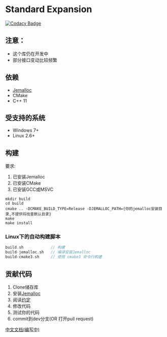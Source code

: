 ﻿# Standard Expansion

[![Codacy Badge](https://app.codacy.com/project/badge/Grade/d8d4c7de2e564efcb8e26471343500f2)](https://www.codacy.com/gh/KnownSpace/stdx?utm_source=github.com&amp;utm_medium=referral&amp;utm_content=KnownSpace/stdx&amp;utm_campaign=Badge_Grade)


## 注意：
* 这个库仍在开发中
* 部分接口变动比较频繁

## 依赖
* [Jemalloc](https://github.com/jemalloc/jemalloc)
* CMake
* C++ 11

## 受支持的系统
* Windows	7+
* Linux		2.6+

## 构建
要求:
1. 已安装Jemalloc
1. 已安装CMake
1. 已安装GCC或MSVC
```
mkdir build
cd build
cmake .. -DCMAKE_BUILD_TYPE=Release -DJEMALLOC_PATH={你的jemalloc安装目录,不提供将找查默认目录}
make
make install
```
### Linux下的自动构建脚本
```c++
build.sh			// 构建
build-jemalloc.sh	// 编译安装Jemalloc
build-cmake3.sh		// 使用 cmake3 命令行构建
```

## 贡献代码
1. Clone储存库
1. 安装[Jemalloc](https://github.com/jemalloc/jemalloc)
1. 阅读[约定](https://github.com/KnownSpace/stdx/wiki)
1. 修改代码
1. 测试你的代码
1. commit到dev分支(OR 打开pull request)

[中文文档(编写中)](https://github.com/KnownSpace/stdx/wiki)